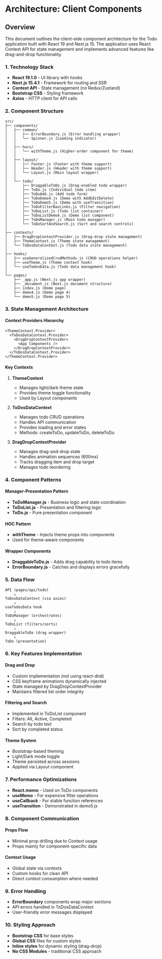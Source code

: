# Architecture: Client Components

## Overview

This document outlines the client-side component architecture for the Todo application built with React 19 and Next.js 15. The application uses React Context API for state management and implements advanced features like drag-and-drop functionality.

### 1. Technology Stack

- **React 19.1.0** - UI library with hooks
- **Next.js 15.4.1** - Framework for routing and SSR
- **Context API** - State management (no Redux/Zustand)
- **Bootstrap CSS** - Styling framework
- **Axios** - HTTP client for API calls

### 2. Component Structure

```
src/
├── components/
│   ├── common/
│   │   ├── ErrorBoundary.js (Error handling wrapper)
│   │   └── Spinner.js (Loading indicator)
│   │
│   ├── hocs/
│   │   └── withTheme.js (Higher-order component for theme)
│   │
│   ├── layout/
│   │   ├── Footer.js (Footer with theme support)
│   │   ├── Header.js (Header with theme support)
│   │   └── Layout.js (Main layout wrapper)
│   │
│   └── todo/
│       ├── DraggableToDo.js (Drag-enabled todo wrapper)
│       ├── ToDo.js (Individual todo item)
│       ├── ToDoAdd.js (Add todo form)
│       ├── ToDoDemo4.js (Demo with AddEditDelete)
│       ├── ToDoDemo5.js (Demo with useTransition)
│       ├── ToDoFilterNavLinks.js (Filter navigation)
│       ├── ToDoList.js (Todo list container)
│       ├── ToDoListDemo4.js (Demo list component)
│       ├── ToDoManager.js (Main todo manager)
│       └── ToDoSortAndSearch.js (Sort and search controls)
│
├── contexts/
│   ├── DragDropContextProvider.js (Drag-drop state management)
│   ├── ThemeContext.js (Theme state management)
│   └── ToDosDataContext.js (Todo data state management)
│
├── hooks/
│   ├── useGeneralizedCrudMethods.js (CRUD operations helper)
│   ├── useTheme.js (Theme context hook)
│   └── useTodosData.js (Todo data management hook)
│
└── pages/
    ├── _app.js (Next.js app wrapper)
    ├── _document.js (Next.js document structure)
    ├── index.js (Home page)
    ├── demo4.js (Demo page 4)
    └── demo5.js (Demo page 5)
```

### 3. State Management Architecture

#### Context Providers Hierarchy
```
<ThemeContext.Provider>
  <ToDosDataContext.Provider>
    <DragDropContextProvider>
      <App Components />
    </DragDropContextProvider>
  </ToDosDataContext.Provider>
</ThemeContext.Provider>
```

#### Key Contexts

1. **ThemeContext**
   - Manages light/dark theme state
   - Provides theme toggle functionality
   - Used by Layout components

2. **ToDosDataContext**
   - Manages todo CRUD operations
   - Handles API communication
   - Provides loading and error states
   - Methods: createToDo, updateToDo, deleteToDo

3. **DragDropContextProvider**
   - Manages drag-and-drop state
   - Handles animation sequences (600ms)
   - Tracks dragging item and drop target
   - Manages todo reordering

### 4. Component Patterns

#### Manager-Presentation Pattern
- **ToDoManager.js** - Business logic and state coordination
- **ToDoList.js** - Presentation and filtering logic
- **ToDo.js** - Pure presentation component

#### HOC Pattern
- **withTheme** - Injects theme props into components
- Used for theme-aware components

#### Wrapper Components
- **DraggableToDo.js** - Adds drag capability to todo items
- **ErrorBoundary.js** - Catches and displays errors gracefully

### 5. Data Flow

```
API (pages/api/todo) 
    ↓
ToDosDataContext (via axios)
    ↓
useTodosData hook
    ↓
ToDoManager (orchestrates)
    ↓
ToDoList (filters/sorts)
    ↓
DraggableToDo (drag wrapper)
    ↓
ToDo (presentation)
```

### 6. Key Features Implementation

#### Drag and Drop
- Custom implementation (not using react-dnd)
- CSS keyframe animations dynamically injected
- State managed by DragDropContextProvider
- Maintains filtered list order integrity

#### Filtering and Search
- Implemented in ToDoList component
- Filters: All, Active, Completed
- Search by todo text
- Sort by completed status

#### Theme System
- Bootstrap-based theming
- Light/Dark mode toggle
- Theme persisted across sessions
- Applied via Layout component

### 7. Performance Optimizations

- **React.memo** - Used on ToDo components
- **useMemo** - For expensive filter operations
- **useCallback** - For stable function references
- **useTransition** - Demonstrated in demo5.js

### 8. Component Communication

#### Props Flow
- Minimal prop drilling due to Context usage
- Props mainly for component-specific data

#### Context Usage
- Global state via contexts
- Custom hooks for clean API
- Direct context consumption where needed

### 9. Error Handling

- **ErrorBoundary** components wrap major sections
- API errors handled in ToDosDataContext
- User-friendly error messages displayed

### 10. Styling Approach

- **Bootstrap CSS** for base styles
- **Global CSS** files for custom styles
- **Inline styles** for dynamic styling (drag-drop)
- **No CSS Modules** - traditional CSS approach